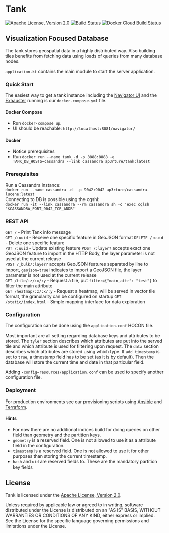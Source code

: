 # Tank
[![Apache License, Version 2.0](https://img.shields.io/badge/license-Apache--2.0-blue.svg)](http://www.apache.org/licenses/LICENSE-2.0) [![Build Status](https://travis-ci.org/aperture-sh/tank.svg?branch=master)](https://travis-ci.org/aperture-sh/tank) [![Docker Cloud Build Status](https://img.shields.io/docker/cloud/build/ap3rture/tank)](https://hub.docker.com/r/ap3rture/tank)

## Visualization Focused Database

The tank stores geospatial data in a highly distributed way. Also building tiles benefits from fetching data using loads of queries from many database nodes. 

`application.kt` contains the main module to start the server application.


### Quick Start

The easiest way to get a tank instance including the [Navigator UI](https://github.com/aperture-sh/navigator) and the [Exhauster](https://github.com/aperture-sh/exhauster) running is our `docker-compose.yml` file.

#### Docker Compose

* Run `docker-compose up`.
* UI should be reachable: `http://localhost:8081/navigator/`

#### Docker 
* Notice prerequisites
* Run `docker run --name tank -d -p 8888:8888 -e TANK_DB_HOSTS=cassandra --link cassandra ap3rture/tank:latest`

### Prerequisites
Run a Cassandra instance:  
`docker run --name cassandra -d  -p 9042:9042 ap3rture/cassandra-lucene:latest`  
Connecting to DB is possible using the cqshl:  
`docker run -it --link cassandra --rm cassandra sh -c 'exec cqlsh "$CASSANDRA_PORT_9042_TCP_ADDR"'`

### REST API

`GET /` - Print Tank info message  
`GET /:uuid` - Receive one specific feature in GeoJSON format
`DELETE /:uuid` - Delete one specific feature  
`PUT /:uuid` - Update existing feature
`POST /:layer?` accepts exact one GeoJSON feature to import in the HTTP Body, the layer parameter is not used at the current release  
`POST /_bulk/:layer?` accepts GeoJSON features separated by line to import, `geojson=true` indicates to import a GeoJSON file, the layer parameter is not used at the current release  
`GET /tile/:z/:x/:y` - Request a tile, put `filter={"main_attr": "test"}` to filter the main attribute  
`GET /heatmap/:z/:x/:y` -  Request a heatmap, will be served in vector tile format, the granularity can be configured on startup
`GET /static/index.html` - Simple mapping interface for data exploration

### Configuration

The configuration can be done using the `application.conf` HOCON file.  

Most important are all setting regarding database keys and attributes to be stored.
The `tyler` section describes which attributes are put into the served tile and which attribute is used for filtering upon request.
The `data` section describes which attributes are stored using which type.
If `add_timestamp` is set to `true`, a timestamp field has to be set (as it is by default). Then the database will store the current time and date in that particular field.

Adding `-config=resources/application.conf` can be used to specify another configuration file.

### Deployment

For production environments see our provisioning scripts using [Ansible](https://github.com/aperture-sh/tank-ansible) and [Terraform](https://github.com/aperture-sh/tank-terraform).

#### Hints

* For now there are no additional indices build for doing queries on other field than geometry and the partition keys.
* `geometry` is a reserved field. One is not allowed to use it as a attribute field in the configuration.
* `timestamp` is a reserved field. One is not allowed to use it for other purposes than storing the current timestamp.
* `hash` and `uid` are reserved fields to. These are the mandatory partition key fields

License
-------

Tank is licensed under the
[Apache License, Version 2.0](http://www.apache.org/licenses/LICENSE-2.0).

Unless required by applicable law or agreed to in writing, software
distributed under the License is distributed on an "AS IS" BASIS,
WITHOUT WARRANTIES OR CONDITIONS OF ANY KIND, either express or implied.
See the License for the specific language governing permissions and
limitations under the License.
